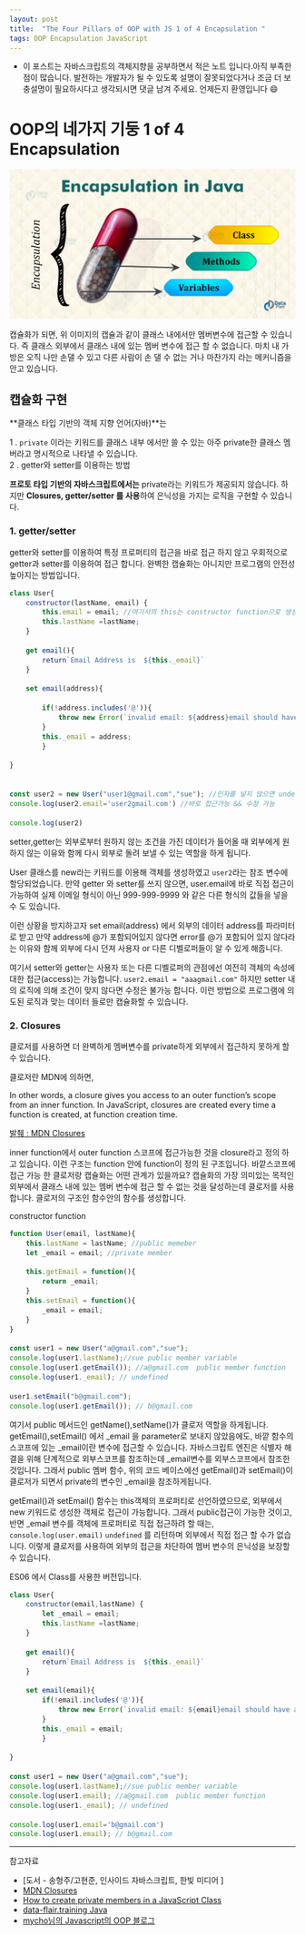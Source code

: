 ```yaml
---
layout: post
title:  "The Four Pillars of OOP with JS 1 of 4 Encapsulation "
tags: OOP Encapsulation JavaScript
---
```


* 이 포스트는 자바스크립트의 객체지향을 공부하면서 적은 노트 입니다.아직 부족한 점이 많습니다. 발전하는 개발자가 될 수 있도록 설명이 잘못되었다거나 조금 더 보충설명이 필요하시다고 생각되시면 댓글 남겨 주세요. 언제든지 환영입니다 😄


# OOP의 네가지 기둥 1 of 4 Encapsulation

![image](/assets/oopImgs/encapsulation.png)

캡슐화가 되면, 위 이미지의 캡슐과 같이 클래스 내에서만 멤버변수에 접근할 수 있습니다. 즉 클래스 외부에서 클래스 내에 있는 멤버 변수에 접근 할 수 없습니다.
마치 내 가방은 오직 나만 손댈 수 있고 다른 사람이 손 댈 수 없는 거나 마찬가지 라는 메커니즘을 안고 있습니다.

## 캡슐화 구현

**클래스 타입 기반의 객체 지향 언어(자바)**는

1 . ```private``` 이라는 키워드를 클래스 내부 에서만 쓸 수 있는 아주 private한 클래스 멤버라고 명시적으로 나타낼 수 있습니다.  
2 . getter와  setter를 이용하는 방법 

**프로토 타입 기반의 자바스크립트에서는** private라는 키워드가 제공되지 않습니다. 하지만 **Closures, getter/setter 를 사용**하여 은닉성을 가지는 로직을 구현할 수 있습니다.

### **1. getter/setter**
getter와 setter를 이용하여 특정 프로퍼티의 접근을 바로 접근 하지 않고 우회적으로 getter과 setter를 이용하여 접근 합니다. 완벽한 캡슐화는 아니지만 프로그램의 안전성 높아지는 방법입니다.
```javascript
class User{
    constructor(lastName, email) {   
        this.email = email; //여기서의 this는 constructor function으로 생성할 수 있는 해당 객체를 의미한다.
        this.lastName =lastName;
    }
    
    get email(){
        return`Email Address is  ${this._email}`
    }
    
    set email(address){ 
       
        if(!address.includes('@')){
            throw new Error(`invalid email: ${address}email should have a @`);
        } 
        this._email = address;
        }
    
}


const user2 = new User("user1@gmail.com","sue"); //인자를 넣지 않으면 undefined 로 리턴한다.
console.log(user2.email='user2gmail.com') //바로 접근가능 && 수정 가능 

console.log(user2)

``` 
setter,getter는 외부로부터 원하지 않는 조건을 가진 데이터가 들어올 때 외부에게 원하지 않는 이유와 함께 다시 외부로 돌려 보낼 수 있는 역할을 하게 됩니다. 

User 클래스를 new라는 키워드를 이용해 객체를 생성하였고 ```user2```라는 참조 변수에 할당되었습니다. 만약 getter 와  setter를 쓰지 않으면, user.email에 바로 직접 접근이 가능하여 실제 이메일 형식이 아닌 999-999-9999 와 같은 다른 형식의 값들을 넣을 수 도 있습니다.  

이런 상황을 방지하고자 set email(address) 에서 외부의 데이터 address를 파라미터로 받고 만약 address에 @가 포함되어있지 않다면 error를 @가 포함되어 있지 않다라는 이유와 함께 외부에 다시 던져 사용자 or 다른 디벨로퍼들이 알 수 있게 해줍니다. 

여기서 setter와 getter는 사용자 또는 다른 디벨로퍼의 관점에선 여전히 객체의 속성에 대한 접근(access)는 가능합니다. ```user2.email = "aaagmail.com"``` 하지만 setter 내의 로직에 의해 조건이 맞지 않다면 수정은 불가능 합니다. 이런 방법으로 프로그램에 의도된 로직과 맞는 데이터 들로만 캡슐화할 수 있습니다.

### 2. **Closures**

클로저를 사용하면 더 완벽하게 멤버변수를 private하게 외부에서 접근하지 못하게 할 수 있습니다.

클로저란 MDN에 의하면,  

>
 In other words, a closure gives you access to an outer function’s scope from an inner function. In JavaScript, closures are created every time a function is created, at function creation time.
>
[발췌 : MDN Closures](https://developer.mozilla.org/en-US/docs/Web/JavaScript/Closures)

inner function에서 outer function 스코프에 접근가능한 것을 closure라고 정의 하고 있습니다. 이런 구조는 function 안에 function이 정의 된 구조입니다. 
바깥스코프에 접근 가능 한 클로저랑 캡슐화는 어떤 관계가 있을까요?  캡슐화의 가장 의미있는 목적인 외부에서 클래스 내에 있는 멤버 변수에 접근 할 수 없는 것을 달성하는데 클로저를 사용합니다. 
클로저의 구조인 함수안의 함수를 생성합니다. 

constructor function
```javascript
function User(email, lastName){
    this.lastName = lastName; //public memeber
    let _email = email; //private member

    this.getEmail = function(){
        return _email;
    }
    this.setEmail = function(){
        _email = email;
    }
} 

const user1 = new User("a@gmail.com","sue");
console.log(user1.lastName);//sue public member variable 
console.log(user1.getEmail()); //a@gmail.com  public member function 
console.log(user1._email); // undefined 

user1.setEmail("b@gmail.com");
console.log(user1.getEmail()); // b@gmail.com
```
여기서 public 메서드인 getName(),setName()가 클로저 역할을 하게됩니다. getEmail(),setEmail() 에서 _email 을 parameter로 보내지 않았음에도, 바깥 함수의 스코프에 있는 _email이란 변수에 접근할 수 있습니다. 자바스크립트 엔진은 식별자 해결을 위해 단계적으로 외부스코프를 참조하는데 _email변수를 외부스코프에서 참조한 것입니다.  그래서 public 멤버 함수, 위의 코드 베이스에선 getEmail()과 setEmail()이 클로저가 되면서 private의 변수인 _email을 참조하게됩니다.   

getEmail()과 setEmail() 함수는 this객체의 프로퍼티로 선언하였으므로, 외부에서 new 키워드로 생성한 객체로 접근이 가능합니다. 그래서 public접근이 가능한 것이고, 반면 _email 변수를 객체에 프로퍼티로 직접 접근하려 할 때는, ```console.log(user.email)``` ```undefined``` 를 리턴하며 외부에서 직접 접근 할 수가 없습니다. 이렇게 클로저를 사용하여 외부의 접근을 차단하여 멤버 변수의 은닉성을 보장할 수 있습니다.

ES06 에서 Class를 사용한 버전입니다.
```javascript
class User{
    constructor(email,lastName) {   
        let _email = email; 
        this.lastName =lastName;
    }
    
    get email(){
        return`Email Address is  ${this._email}`
    }
    
    set email(email){
        if(!email.includes('@')){
            throw new Error(`invalid email: ${email}email should have a @`);
        } 
        this._email = email;
        }
    
}

const user1 = new User("a@gmail.com","sue");
console.log(user1.lastName);//sue public member variable 
console.log(user1.email); //a@gmail.com  public member function 
console.log(user1._email); // undefined 

console.log(user1.email='b@gmail.com')
console.log(user1.email); // b@gmail.com
```

---
참고자료 
* [도서 - 송형주/고현준, 인사이드 자바스크립트, 한빛 미디어 ]
* [MDN Closures](https://developer.mozilla.org/en-US/docs/Web/JavaScript/Closures)
* [How to create private members in a JavaScript Class](https://javascript.plainenglish.io/private-member-in-javascript-class-2359ef666aaf)
* [data-flair.training Java](https://data-flair.training/blogs/encapsulation-in-java/)
* [mycho님의 Javascript의 OOP 블로그](https://blog.naver.com/mycho/221834436536)
